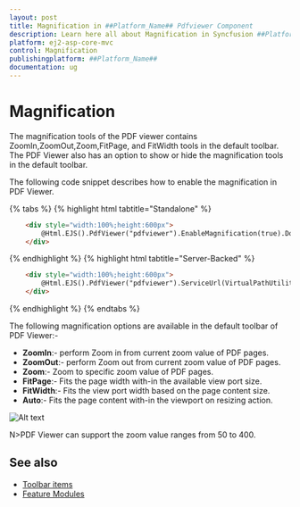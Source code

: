 ```yaml
---
layout: post
title: Magnification in ##Platform_Name## Pdfviewer Component
description: Learn here all about Magnification in Syncfusion ##Platform_Name## Pdfviewer component of Syncfusion Essential JS 2 and more.
platform: ej2-asp-core-mvc
control: Magnification
publishingplatform: ##Platform_Name##
documentation: ug
---
```



# Magnification

The magnification tools of the PDF viewer contains ZoomIn,ZoomOut,Zoom,FitPage, and FitWidth tools in the default toolbar. The PDF Viewer also has an option to show or hide the magnification tools in the default toolbar.

The following code snippet describes how to enable the magnification in PDF Viewer.

{% tabs %}
{% highlight html tabtitle="Standalone" %}
```html
    <div style="width:100%;height:600px">
        @Html.EJS().PdfViewer("pdfviewer").EnableMagnification(true).DocumentPath("https://cdn.syncfusion.com/content/pdf/hive-succinctly.pdf").Render()
    </div>
```
{% endhighlight %}
{% highlight html tabtitle="Server-Backed" %}
```html
    <div style="width:100%;height:600px">
        @Html.EJS().PdfViewer("pdfviewer").ServiceUrl(VirtualPathUtility.ToAbsolute("~/api/PdfViewer/")).EnableMagnification(true).DocumentPath("https://cdn.syncfusion.com/content/pdf/hive-succinctly.pdf").Render()
    </div>
```
{% endhighlight %}
{% endtabs %}

The following magnification options are available in the default toolbar of PDF Viewer:-

* **ZoomIn**:- perform Zoom in from current zoom value of PDF pages.
* **ZoomOut**:- perform Zoom out from current zoom value of PDF pages.
* **Zoom**:- Zoom to specific zoom value of PDF pages.
* **FitPage**:- Fits the page width with-in the available view port size.
* **FitWidth**:- Fits the view port width based on the page content size.
* **Auto**:- Fits the page content with-in the viewport on resizing action.

![Alt text](./images/zoom.png)

N>PDF Viewer can support the zoom value ranges from 50 to 400.

## See also

* [Toolbar items](./toolbar)
* [Feature Modules](./feature-module)